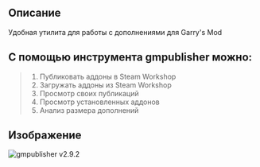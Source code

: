 ## Описание

Удобная утилита для работы с дополнениями для Garry's Mod

## С помощью инструмента gmpublisher можно:

>1. Публиковать аддоны в Steam Workshop
>2. Загружать аддоны из Steam Workshop
>3. Просмотр своих публикаций
>4. Просмотр установленных аддонов
>5. Анализ размера дополнений

## Изображение
![gmpublisher v2.9.2](https://user-images.githubusercontent.com/30258996/224716636-69bddc0c-f270-4437-86eb-f54b214235ec.png)